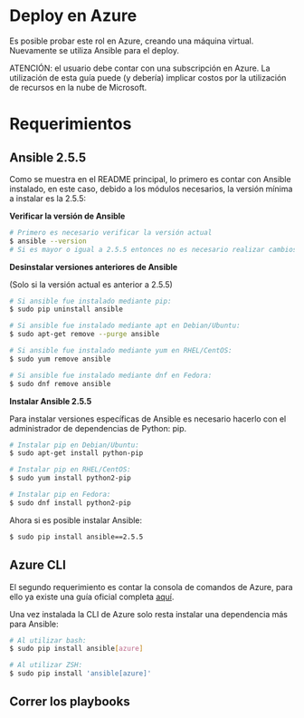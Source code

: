 # Deploy en Azure

Es posible probar este rol en Azure, creando una máquina virtual. Nuevamente se utiliza Ansible para el deploy. 

ATENCIÓN: el usuario debe contar con una subscripción en Azure. La utilización de esta guía puede (y debería) implicar costos por la utilización de recursos en la nube de Microsoft. 

# Requerimientos

## Ansible 2.5.5
Como se muestra en el README principal, lo primero es contar con Ansible instalado, en este caso, debido a los módulos necesarios, la versión mínima a instalar es la 2.5.5:

**Verificar la versión de Ansible**

```bash
# Primero es necesario verificar la versión actual
$ ansible --version
# Si es mayor o igual a 2.5.5 entonces no es necesario realizar cambios.
```

**Desinstalar versiones anteriores de Ansible**

(Solo si la versión actual es anterior a 2.5.5)

```bash
# Si ansible fue instalado mediante pip:
$ sudo pip uninstall ansible

# Si ansible fue instalado mediante apt en Debian/Ubuntu:
$ sudo apt-get remove --purge ansible

# Si ansible fue instalado mediante yum en RHEL/CentOS:
$ sudo yum remove ansible

# Si ansible fue instalado mediante dnf en Fedora:
$ sudo dnf remove ansible
```

**Instalar Ansible 2.5.5**

Para instalar versiones específicas de Ansible es necesario hacerlo con el administrador de dependencias de Python: pip.

```bash
# Instalar pip en Debian/Ubuntu:
$ sudo apt-get install python-pip

# Instalar pip en RHEL/CentOS:
$ sudo yum install python2-pip

# Instalar pip en Fedora:
$ sudo dnf install python2-pip
```

Ahora si es posible instalar Ansible:

```bash
$ sudo pip install ansible==2.5.5
```

## Azure CLI

El segundo requerimiento es contar la consola de comandos de Azure, para ello ya existe una guía oficial completa [aquí](https://docs.microsoft.com/en-us/cli/azure/install-azure-cli?view=azure-cli-latest).

Una vez instalada la CLI de Azure solo resta instalar una dependencia más para Ansible:

```bash
# Al utilizar bash:
$ sudo pip install ansible[azure]

# Al utilizar ZSH:
$ sudo pip install 'ansible[azure]'
```

## Correr los playbooks